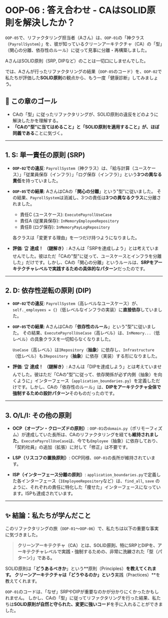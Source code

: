 # OOP-06 : 答え合わせ - CAはSOLID原則を解決したか？

`OOP-05`で、リファクタリング担当者（Aさん）は、`OOP-01`の「神クラス（`PayrollSystem`）」を、彼が知っているクリーンアーキテクチャ（CA）の「型」（関心の分離、依存性のルール）に従って見事に分離・再構築しました。

AさんはSOLID原則（SRP, DIPなど）のことは一切口にしませんでした。

では、Aさんが行ったリファクタリングの結果（`OOP-05`のコード）を、`OOP-02`で私たちが評価した**SOLID原則**の観点から、もう一度「健康診断」してみましょう。

## 🎯 この章のゴール

* CAの「型」に従ったリファクタリングが、SOLID原則の違反をどのように解決したかを理解する。
* **「CAの"型"に当てはめること」と「SOLID原則を適用すること」が、ほぼ同義である**ことに気づく。

---

## 1. S: 単一責任の原則 (SRP)

* **`OOP-02`での違反**:
    `PayrollSystem`（神クラス）は、「給与計算（ユースケース）」「従業員保存（インフラ）」「ログ保存（インフラ）」という**3つの異なる責任**を持っていました。

* **`OOP-05`での結果**:
    AさんはCAの「**関心の分離**」という"型"に従いました。
    その結果、`PayrollSystem`は消滅し、3つの責任は**3つの異なるクラス**に分離されました。
    * 責任C (ユースケース): `ExecutePayrollUseCase`
    * 責任A (従業員保存): `InMemoryEmployeeRepository`
    * 責任B (ログ保存): `InMemoryPayLogRepository`
    
    各クラスは「変更する理由」を一つだけ持つようになりました。

* **評価**: 🏆 **達成！**
    **（謎解き）**: Aさんは「SRPを達成しよう」とは考えていませんでした。彼はただ「CAの"型"に従って、ユースケースとインフラを分離した」だけです。しかし、CAの「関心の分離」というルールは、**SRPをアーキテクチャレベルで実践するための具体的なパターン**だったのです。

---

## 2. D: 依存性逆転の原則 (DIP)

* **`OOP-02`での違反**:
    `PayrollSystem`（高レベルなユースケース）が、`self._employees = {}`（低レベルなインフラの実装）に**直接依存**していました。

* **`OOP-05`での結果**:
    AさんはCAの「**依存性のルール**」という"型"に従いました。
    その結果、`ExecutePayrollUseCase`（高レベル）は、`InMemory...`（低レベル）の具象クラスを一切知らなくなりました。
    
    `UseCase`（高レベル）は`IRepository`（**抽象**）に依存し、`Infrastructure`（低レベル）も`IRepository`（**抽象**）に依存（実装）する形になりました。
    
    

* **評価**: 🏆 **達成！**
    **（謎解き）**: Aさんは「DIPを達成しよう」とは考えていませんでした。彼はただ「CAの"型"に従って、依存関係が必ず内側（抽象）を向くように」インターフェース（`application_boundaries.py`）を定義しただけです。しかし、CAの「依存性のルール」は、**DIPをアーキテクチャ全体で強制するための設計パターン**そのものだったのです。

---

## 3. O/L/I: その他の原則

* **OCP（オープン・クローズドの原則）**:
    `OOP-01`の`domain.py`（ポリモーフィズム）が達成していた長所は、CAのリファクタリングを経ても**維持されました**。`ExecutePayrollUseCase`は、今でも`Employee`（抽象）に依存しており、「契約社員」の追加（拡張）に対して「修正」は不要です。

* **LSP（リスコフの置換原則）**:
    OCP同様、`OOP-01`の長所が維持されています。

* **ISP（インターフェース分離の原則）**:
    `application_boundaries.py`で定義した各インターフェース（`IEmployeeRepository`など）は、`find_all`, `save` のように、それぞれの責任に特化した「痩せた」インターフェースになっています。ISPも達成されています。

---

## ✨ 結論：私たちが学んだこと

このリファクタリングの旅（`OOP-01`〜`OOP-06`）で、私たちは以下の重要な事実に気づきました。

> **クリーンアーキテクチャ（CA）とは、SOLID原則、特にSRPとDIPを、アーキテクチャレベルで実践・強制するための、非常に洗練された「型（パターン）」である。**

SOLID原則は「**どうあるべきか**」という**原則（Principles）**を教えてくれます。
クリーンアーキテクチャは「**どうやるのか**」という**実践（Practices）**を教えてくれます。

`OOP-01`のコードは、「なぜ」SRPやDIPが重要なのかが分かりにくかったかもしれません。
しかし、CAの「型」に従ってリファクタリングを行った結果、私たちは**SOLID原則が自然と守られた、変更に強いコード**を手に入れることができました。